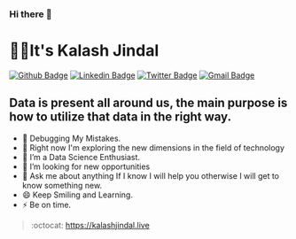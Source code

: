 ### Hi there 👋 
# :man_technologist:It's Kalash Jindal

[![Github Badge](https://img.shields.io/badge/-Github-000?style=flat-square&logo=Github&logoColor=white&link=https://github.com/erickeagle)](https://github.com/erickeagle)
[![Linkedin Badge](https://img.shields.io/badge/-LinkedIn-blue?style=flat-square&logo=Linkedin&logoColor=white&link=https://www.linkedin.com/in/kalashj16/)](https://www.linkedin.com/in/kalashj16/)
[![Twitter Badge](https://img.shields.io/badge/-Twitter-1ca0f1?style=flat-square&labelColor=1ca0f1&logo=twitter&logoColor=white&link=https://twitter.com/erickeagle8)](https://twitter.com/erickeagle8)
[![Gmail Badge](https://img.shields.io/badge/-Gmail-c14438?style=flat-square&logo=Gmail&logoColor=white&link=mailto:jindalkalash298@gmail.com)](mailto:jindalkalash298@gmail.com)

## Data is present all around us, the main purpose is how to utilize that data in the right way.

- 🔭 Debugging My Mistakes.
- 🌱 Right now I'm exploring the new dimensions in the field of technology
- 👯 I’m a Data Science Enthusiast.
- 🤔 I’m looking for new opportunities
- 💬 Ask me about anything If I know I will help you otherwise I will get to know something new.
- 😄 Keep Smiling and Learning.
- ⚡ Be on time.

> :octocat: https://kalashjindal.live

